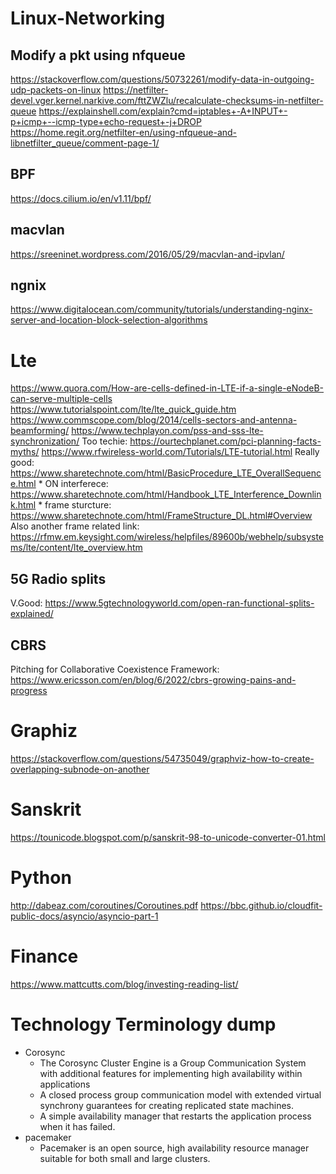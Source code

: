 # Linux-Networking

## Modify a pkt using nfqueue

https://stackoverflow.com/questions/50732261/modify-data-in-outgoing-udp-packets-on-linux
https://netfilter-devel.vger.kernel.narkive.com/fttZWZlu/recalculate-checksums-in-netfilter-queue
https://explainshell.com/explain?cmd=iptables+-A+INPUT+-p+icmp+--icmp-type+echo-request+-j+DROP
https://home.regit.org/netfilter-en/using-nfqueue-and-libnetfilter_queue/comment-page-1/

## BPF

https://docs.cilium.io/en/v1.11/bpf/

## macvlan

https://sreeninet.wordpress.com/2016/05/29/macvlan-and-ipvlan/

## ngnix

https://www.digitalocean.com/community/tutorials/understanding-nginx-server-and-location-block-selection-algorithms

# Lte

https://www.quora.com/How-are-cells-defined-in-LTE-if-a-single-eNodeB-can-serve-multiple-cells
https://www.tutorialspoint.com/lte/lte_quick_guide.htm
https://www.commscope.com/blog/2014/cells-sectors-and-antenna-beamforming/
https://www.techplayon.com/pss-and-sss-lte-synchronization/
Too techie: https://ourtechplanet.com/pci-planning-facts-myths/
https://www.rfwireless-world.com/Tutorials/LTE-tutorial.html
Really good: https://www.sharetechnote.com/html/BasicProcedure_LTE_OverallSequence.html
    * ON interferece: https://www.sharetechnote.com/html/Handbook_LTE_Interference_Downlink.html
    * frame sturcture: https://www.sharetechnote.com/html/FrameStructure_DL.html#Overview
Also another frame related link: https://rfmw.em.keysight.com/wireless/helpfiles/89600b/webhelp/subsystems/lte/content/lte_overview.htm

## 5G Radio splits

V.Good: https://www.5gtechnologyworld.com/open-ran-functional-splits-explained/

## CBRS

Pitching for Collaborative Coexistence Framework: https://www.ericsson.com/en/blog/6/2022/cbrs-growing-pains-and-progress

# Graphiz

https://stackoverflow.com/questions/54735049/graphviz-how-to-create-overlapping-subnode-on-another

# Sanskrit

https://tounicode.blogspot.com/p/sanskrit-98-to-unicode-converter-01.html

# Python

http://dabeaz.com/coroutines/Coroutines.pdf
https://bbc.github.io/cloudfit-public-docs/asyncio/asyncio-part-1

# Finance

https://www.mattcutts.com/blog/investing-reading-list/

# Technology Terminology dump

* Corosync
    * The Corosync Cluster Engine is a Group Communication System with
      additional features for implementing high availability within
      applications
    * A closed process group communication model with extended virtual
      synchrony guarantees for creating replicated state machines.
    * A simple availability manager that restarts the application process
      when it has failed.
* pacemaker
    * Pacemaker is an open source, high availability resource manager
      suitable for both small and large clusters.


